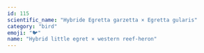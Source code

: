 ```yaml
---
id: 115
scientific_name: "Hybride Egretta garzetta × Egretta gularis"
category: "bird"
emoji: "🐦"
name: "Hybrid little egret × western reef-heron"
---
```

